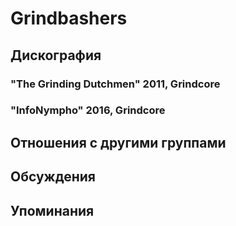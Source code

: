 # Grindbashers



## Дискография

### "The Grinding Dutchmen" 2011, Grindcore



### "InfoNympho" 2016, Grindcore




## Отношения с другими группами


## Обсуждения


## Упоминания

